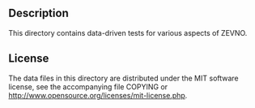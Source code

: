 Description
------------

This directory contains data-driven tests for various aspects of ZEVNO.

License
--------

The data files in this directory are distributed under the MIT software
license, see the accompanying file COPYING or
http://www.opensource.org/licenses/mit-license.php.

